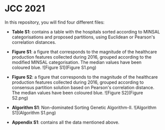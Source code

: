 # JCC 2021

In this repository, you will find four different files:

- **Table S1**: contains a table with the hospitals sorted according to MINSAL categorisations and proposed partitions, using Euclidean or Pearson's correlation distances.

- **Figure S1**: a figure that corresponds to the magnitude of the healthcare production features collected during 2016, grouped according to the modified MINSAL categorisation. The median values have been coloured blue. ![Figure S1](Figure S1.png)

- **Figure S2**: a figure that corresponds to the magnitude of the healthcare production features collected during 2016, grouped according to consensus partition solution based on Pearson's correlation distance. The median values have been coloured blue. ![Figure S2](Figure S2.png)

- **Algorithm S1**: Non-dominated Sorting Genetic Algorithm-II. ![Algorithm S1](Algorithm S1.png)

- **Appendix S1**: contains all the data mentioned above.